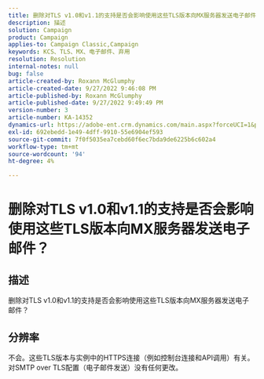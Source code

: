 ```yaml
---
title: 删除对TLS v1.0和v1.1的支持是否会影响使用这些TLS版本向MX服务器发送电子邮件？
description: 描述
solution: Campaign
product: Campaign
applies-to: Campaign Classic,Campaign
keywords: KCS、TLS、MX、电子邮件、弃用
resolution: Resolution
internal-notes: null
bug: false
article-created-by: Roxann McGlumphy
article-created-date: 9/27/2022 9:46:08 PM
article-published-by: Roxann McGlumphy
article-published-date: 9/27/2022 9:49:49 PM
version-number: 3
article-number: KA-14352
dynamics-url: https://adobe-ent.crm.dynamics.com/main.aspx?forceUCI=1&pagetype=entityrecord&etn=knowledgearticle&id=e75a27cb-ad3e-ed11-9db1-00224808613b
exl-id: 692ebedd-1e49-4dff-9910-55e6904ef593
source-git-commit: 7f0f5035ea7cebd60f6ec7bda9de6225b6c602a4
workflow-type: tm+mt
source-wordcount: '94'
ht-degree: 4%

---
```


# 删除对TLS v1.0和v1.1的支持是否会影响使用这些TLS版本向MX服务器发送电子邮件？

## 描述


删除对TLS v1.0和v1.1的支持是否会影响使用这些TLS版本向MX服务器发送电子邮件？


## 分辨率


不会。这些TLS版本与实例中的HTTPS连接（例如控制台连接和API调用）有关。 对SMTP over TLS配置（电子邮件发送）没有任何更改。
